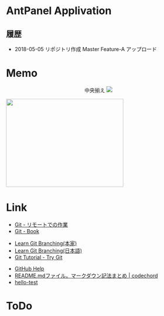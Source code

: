 # AntPanel Applivation
## 履歴
* 2018-05-05 リポジトリ作成 Master Feature-A アップロード

# Memo
<p align="center">
中央揃え  

<img src="http://kahata.travel.coocan.jp/picture/Sea/sea002.jpg" />
</p>

<img src="https://drive.google.com/uc?export=view&id=0Bye2xdoobG-JcXhFU29GSG94eGpHSHZUWmZHRUljTUpyeVpv" width=320 height=240 />

# Link
* [Git - リモートでの作業](https://git-scm.com/book/ja/v1/Git-%E3%81%AE%E5%9F%BA%E6%9C%AC-%E3%83%AA%E3%83%A2%E3%83%BC%E3%83%88%E3%81%A7%E3%81%AE%E4%BD%9C%E6%A5%AD)
* [Git - Book](https://git-scm.com/book/ja/v1/)
- [Learn Git Branching(本家)](http://learngitbranching.js.org/)
- [Learn Git Branching(日本語)](http://k.swd.cc/learnGitBranching-ja/)
- [Git Tutorial - Try Git](https://try.github.io/levels/1/challenges/1)
* [GitHub Help](https://help.github.com/categories/writing-on-github/)
* [README.mdファイル。マークダウン記法まとめ | codechord](http://codechord.com/2012/01/readme-markdown/)
* [hello-test](test/test.md)

# ToDo

